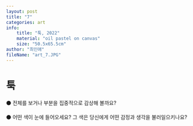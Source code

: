 ```yaml
---
layout: post
title: "7"
categories: art
info:
    title: "툭, 2022"
    material: "oil pastel on canvas"
    size: "50.5x65.5cm"
author: "최인애"
fileName: "art_7.JPG"
---
```


# 툭

⚫️ 전체를 보거나 부분을 집중적으로 감상해 볼까요?

⚫️ 어떤 색이 눈에 들어오세요? 그 색은 당신에게 어떤 감정과 생각을 불러일으키나요?
